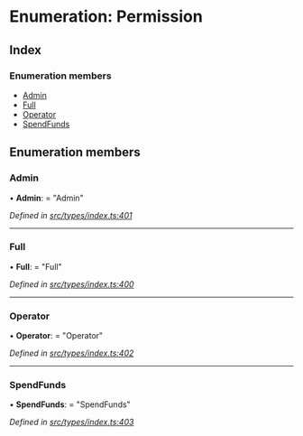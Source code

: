 # Enumeration: Permission

## Index

### Enumeration members

* [Admin](permission.md#admin)
* [Full](permission.md#full)
* [Operator](permission.md#operator)
* [SpendFunds](permission.md#spendfunds)

## Enumeration members

###  Admin

• **Admin**: = "Admin"

*Defined in [src/types/index.ts:401](https://github.com/PolymathNetwork/polymesh-sdk/blob/da32f46a/src/types/index.ts#L401)*

___

###  Full

• **Full**: = "Full"

*Defined in [src/types/index.ts:400](https://github.com/PolymathNetwork/polymesh-sdk/blob/da32f46a/src/types/index.ts#L400)*

___

###  Operator

• **Operator**: = "Operator"

*Defined in [src/types/index.ts:402](https://github.com/PolymathNetwork/polymesh-sdk/blob/da32f46a/src/types/index.ts#L402)*

___

###  SpendFunds

• **SpendFunds**: = "SpendFunds"

*Defined in [src/types/index.ts:403](https://github.com/PolymathNetwork/polymesh-sdk/blob/da32f46a/src/types/index.ts#L403)*
